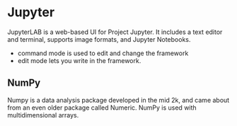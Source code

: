 # Jupyter

JupyterLAB is a web-based UI for Project Jupyter. It includes a text editor and terminal, supports image formats, and Jupyter Notebooks.

+ command mode is used to edit and change the framework
+ edit mode lets you write in the framework.

## NumPy

Numpy is a data analysis package developed in the mid 2k, and came about from an even older package called Numeric. NumPy is used with multidimensional arrays.
